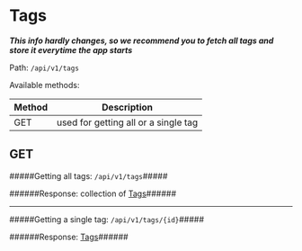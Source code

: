 Tags
=
***This info hardly changes, so we recommend you to fetch all tags and store it everytime the app starts***

Path: `/api/v1/tags`

Available methods:

|Method|Description|
|------|-----------|
|GET|used for getting all or a single tag|

GET
-
#####Getting all tags: `/api/v1/tags`#####

######Response: collection of [Tags](https://github.com/zazzlife/api-docs/blob/master/objects/tag.md)######

-----------------------

#####Getting a single tag: `/api/v1/tags/{id}`#####

######Response: [Tags](https://github.com/zazzlife/api-docs/blob/master/objects/tag.md)######

